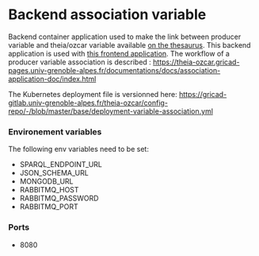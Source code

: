 Backend association variable
=============================

Backend container application used to make the link between producer variable and theia/ozcar variable available [on the thesaurus](https://in-situ.theia-land.fr/skosmos/en/). This backend application is used with [this frontend application](https://gricad-gitlab.univ-grenoble-alpes.fr/theia-ozcar/variable-association-ui). The workflow of a producer variable association is described : https://theia-ozcar.gricad-pages.univ-grenoble-alpes.fr/documentations/docs/association-application-doc/index.html

The Kubernetes deployment file is versionned here: https://gricad-gitlab.univ-grenoble-alpes.fr/theia-ozcar/config-repo/-/blob/master/base/deployment-variable-association.yml

### Environement variables

The following env variables need to be set:
- SPARQL_ENDPOINT_URL
- JSON_SCHEMA_URL
- MONGODB_URL
- RABBITMQ_HOST
- RABBITMQ_PASSWORD
- RABBITMQ_PORT

### Ports
- 8080
